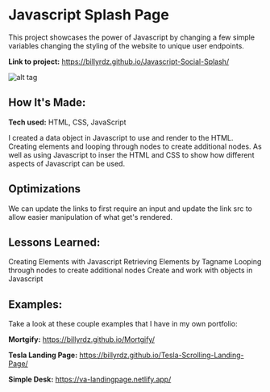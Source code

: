 # Javascript Splash Page

This project showcases the power of Javascript by changing a few simple variables changing the styling of the website to unique user endpoints.

**Link to project:** https://billyrdz.github.io/Javascript-Social-Splash/

![alt tag](https://billyrdz.com/wp-content/uploads/2022/05/js-splash-page.png)

## How It's Made:

**Tech used:** HTML, CSS, JavaScript

I created a data object in Javascript to use and render to the HTML. Creating elements and looping through nodes to create additional nodes. As well as using Javascript to inser the HTML and CSS to show how different aspects of Javascript can be used.

## Optimizations

We can update the links to first require an input and update the link src to allow easier manipulation of what get's rendered.

## Lessons Learned:

Creating Elements with Javascript
Retrieving Elements by Tagname
Looping through nodes to create additional nodes
Create and work with objects in Javascript

## Examples:

Take a look at these couple examples that I have in my own portfolio:

**Mortgify:** https://billyrdz.github.io/Mortgify/

**Tesla Landing Page:** https://billyrdz.github.io/Tesla-Scrolling-Landing-Page/

**Simple Desk:** https://va-landingpage.netlify.app/
